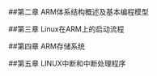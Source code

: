 ##第二章 ARM体系结构概述及基本编程模型
<script async class="speakerdeck-embed" data-id="c70a27db1b554c6ab6ce5d0d7648b30d" data-ratio="1.77777777777778" src="//speakerdeck.com/assets/embed.js"></script>

##第三章 Linux在ARM上的启动流程
<script async class="speakerdeck-embed" data-id="4ebd4e3d56a6481a8c4b1857ce1bab4f" data-ratio="1.77777777777778" src="//speakerdeck.com/assets/embed.js"></script>

##第四章 ARM存储系统
<script async class="speakerdeck-embed" data-id="e50b5ec4c8e343a5ae6430519e2bd77e" data-ratio="1.77777777777778" src="//speakerdeck.com/assets/embed.js"></script>

##第五章 LINUX中断和中断处理程序
<script async class="speakerdeck-embed" data-id="ee4b8dd60f40474b806ce5f373dd8b51" data-ratio="1.33333333333333" src="//speakerdeck.com/assets/embed.js"></script>